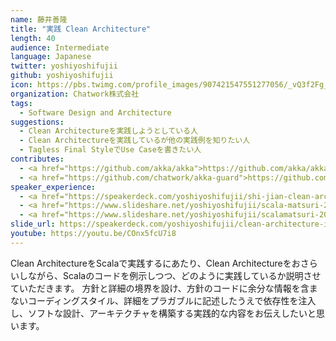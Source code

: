 ```yaml
---
name: 藤井善隆
title: "実践 Clean Architecture"
length: 40
audience: Intermediate
language: Japanese
twitter: yoshiyoshifujii
github: yoshiyoshifujii
icon: https://pbs.twimg.com/profile_images/907421547551277056/_vQ3f2Fg_400x400.jpg
organization: Chatwork株式会社
tags:
  - Software Design and Architecture
suggestions:
  - Clean Architectureを実践しようとしている人
  - Clean Architectureを実践しているが他の実践例を知りたい人
  - Tagless Final StyleでUse Caseを書きたい人
contributes:
  - <a href="https://github.com/akka/akka">https://github.com/akka/akka</a>
  - <a href="https://github.com/chatwork/akka-guard">https://github.com/chatwork/akka-guard</a>
speaker_experience:
  - <a href="https://speakerdeck.com/yoshiyoshifujii/shi-jian-clean-architecture">https://speakerdeck.com/yoshiyoshifujii/shi-jian-clean-architecture</a>
  - <a href="https://www.slideshare.net/yoshiyoshifujii/scala-matsuri-2017">https://www.slideshare.net/yoshiyoshifujii/scala-matsuri-2017</a>
  - <a href="https://www.slideshare.net/yoshiyoshifujii/scalamatsuri-2016">https://www.slideshare.net/yoshiyoshifujii/scalamatsuri-2016</a>
slide_url: https://speakerdeck.com/yoshiyoshifujii/clean-architecture-in-practice-at-scalamatsuri2019
youtube: https://youtu.be/COnx5fcU7i8
---
```

Clean ArchitectureをScalaで実践するにあたり、Clean Architectureをおさらいしながら、Scalaのコードを例示しつつ、どのように実践しているか説明させていただきます。
方針と詳細の境界を設け、方針のコードに余分な情報を含まないコーディングスタイル、詳細をプラガブルに記述したうえで依存性を注入し、ソフトな設計、アーキテクチャを構築する実践的な内容をお伝えしたいと思います。
